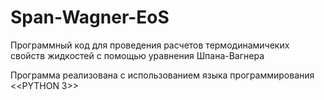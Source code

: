 # Span-Wagner-EoS
Программный код для проведения расчетов термодинамичеких свойств жидкостей с помощью уравнения Шпана-Вагнера

Программа реализована с использованием языка программирования <<PYTHON 3>>
